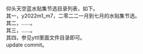 仰头天空蓝水贴集节选目录列表，如下。  
其一，y2022m1_m7，二零二二一月到七月的水贴集节选。     
其二，……。      
其三，……。     
其四，参见yttl里面文件目录即可。  
update commit。
